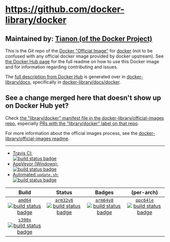 # https://github.com/docker-library/docker

## Maintained by: [Tianon (of the Docker Project)](https://github.com/docker-library/docker)

This is the Git repo of the [Docker "Official Image"](https://docs.docker.com/docker-hub/official_repos/) for [docker](https://hub.docker.com/_/docker/) (not to be confused with any official docker image provided by docker upstream). See [the Docker Hub page](https://hub.docker.com/_/docker/) for the full readme on how to use this Docker image and for information regarding contributing and issues.

The [full description from Docker Hub](https://hub.docker.com/_/docker/) is generated over in [docker-library/docs](https://github.com/docker-library/docs), specifically in [docker-library/docs/docker](https://github.com/docker-library/docs/tree/master/docker).

## See a change merged here that doesn't show up on Docker Hub yet?

Check [the "library/docker" manifest file in the docker-library/official-images repo](https://github.com/docker-library/official-images/blob/master/library/docker), especially [PRs with the "library/docker" label on that repo](https://github.com/docker-library/official-images/labels/library%2Fdocker).

For more information about the official images process, see the [docker-library/official-images readme](https://github.com/docker-library/official-images/blob/master/README.md).

---

-	[Travis CI:  
	![build status badge](https://img.shields.io/travis/docker-library/docker/master.svg)](https://travis-ci.org/docker-library/docker/branches)
-	[AppVeyor (Windows):  
	![build status badge](https://ci.appveyor.com/api/projects/status/github/docker-library/docker?branch=master&svg=true)](https://ci.appveyor.com/project/docker-library/docker)
-	[Automated `update.sh`:  
	![build status badge](https://doi-janky.infosiftr.net/job/update.sh/job/docker/badge/icon)](https://doi-janky.infosiftr.net/job/update.sh/job/docker)

| Build | Status | Badges | (per-arch) |
|:-:|:-:|:-:|:-:|
| [`amd64`<br />![build status badge](https://doi-janky.infosiftr.net/job/multiarch/job/amd64/job/docker/badge/icon)](https://doi-janky.infosiftr.net/job/multiarch/job/amd64/job/docker) | [`arm32v6`<br />![build status badge](https://doi-janky.infosiftr.net/job/multiarch/job/arm32v6/job/docker/badge/icon)](https://doi-janky.infosiftr.net/job/multiarch/job/arm32v6/job/docker) | [`arm64v8`<br />![build status badge](https://doi-janky.infosiftr.net/job/multiarch/job/arm64v8/job/docker/badge/icon)](https://doi-janky.infosiftr.net/job/multiarch/job/arm64v8/job/docker) | [`ppc64le`<br />![build status badge](https://doi-janky.infosiftr.net/job/multiarch/job/ppc64le/job/docker/badge/icon)](https://doi-janky.infosiftr.net/job/multiarch/job/ppc64le/job/docker) |
| [`s390x`<br />![build status badge](https://doi-janky.infosiftr.net/job/multiarch/job/s390x/job/docker/badge/icon)](https://doi-janky.infosiftr.net/job/multiarch/job/s390x/job/docker) |

<!-- THIS FILE IS GENERATED BY https://github.com/docker-library/docs/blob/master/generate-repo-stub-readme.sh -->
